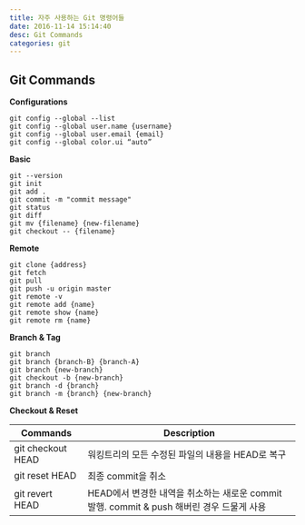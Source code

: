 ```yaml
---
title: 자주 사용하는 Git 명령어들
date: 2016-11-14 15:14:40
desc: Git Commands
categories: git
---
```



## Git Commands

**Configurations**

```
git config --global --list
git config --global user.name {username} 
git config --global user.email {email}
git config --global color.ui “auto”
``` 

**Basic**

```
git --version
git init
git add .
git commit -m "commit message"
git status
git diff
git mv {filename} {new-filename}
git checkout -- {filename}
```

**Remote**

```
git clone {address}
git fetch
git pull
git push -u origin master
git remote -v
git remote add {name}
git remote show {name}
git remote rm {name}
```

**Branch & Tag**

```
git branch
git branch {branch-B} {branch-A}
git branch {new-branch}
git checkout -b {new-branch}
git branch -d {branch}
git branch -m {branch} {new-branch}
```
**Checkout & Reset**

Commands | Description
--|--
git checkout HEAD | 워킹트리의 모든 수정된 파일의 내용을 HEAD로 복구
git reset HEAD | 최종 commit을 취소
git revert HEAD | HEAD에서 변경한 내역을 취소하는 새로운 commit 발행. commit & push 해버린 경우 드물게 사용

